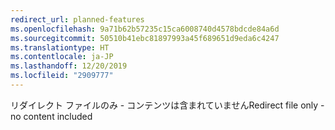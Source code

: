 ```yaml
---
redirect_url: planned-features
ms.openlocfilehash: 9a71b62b57235c15ca6008740d4578bdcde84a6d
ms.sourcegitcommit: 50510b41ebc81897993a45f689651d9eda6c4247
ms.translationtype: HT
ms.contentlocale: ja-JP
ms.lasthandoff: 12/20/2019
ms.locfileid: "2909777"
---
```

<span data-ttu-id="77a19-101">リダイレクト ファイルのみ - コンテンツは含まれていません</span><span class="sxs-lookup"><span data-stu-id="77a19-101">Redirect file only - no content included</span></span>